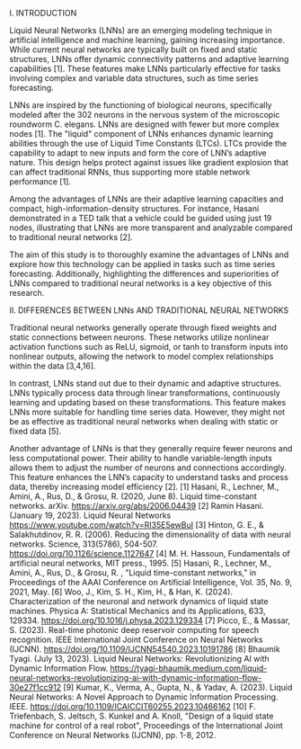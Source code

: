 
I. INTRODUCTION

Liquid Neural Networks (LNNs) are an emerging modeling technique in artificial intelligence and machine learning, gaining increasing importance. While current neural networks are typically built on fixed and static structures, LNNs offer dynamic connectivity patterns and adaptive learning capabilities [1]. These features make LNNs particularly effective for tasks involving complex and variable data structures, such as time series forecasting.

LNNs are inspired by the functioning of biological neurons, specifically modeled after the 302 neurons in the nervous system of the microscopic roundworm C. elegans. LNNs are designed with fewer but more complex nodes [1]. The "liquid" component of LNNs enhances dynamic learning abilities through the use of Liquid Time Constants (LTCs). LTCs provide the capability to adapt to new inputs and form the core of LNN’s adaptive nature. This design helps protect against issues like gradient explosion that can affect traditional RNNs, thus supporting more stable network performance [1].

Among the advantages of LNNs are their adaptive learning capacities and compact, high-information-density structures. For instance, Hasani demonstrated in a TED talk that a vehicle could be guided using just 19 nodes, illustrating that LNNs are more transparent and analyzable compared to traditional neural networks [2].

The aim of this study is to thoroughly examine the advantages of LNNs and explore how this technology can be applied in tasks such as time series forecasting. Additionally, highlighting the differences and superiorities of LNNs compared to traditional neural networks is a key objective of this research.

II. DIFFERENCES BETWEEN LNNs AND TRADITIONAL NEURAL NETWORKS

Traditional neural networks generally operate through fixed weights and static connections between neurons. These networks utilize nonlinear activation functions such as ReLU, sigmoid, or tanh to transform inputs into nonlinear outputs, allowing the network to model complex relationships within the data [3,4,16].

In contrast, LNNs stand out due to their dynamic and adaptive structures. LNNs typically process data through linear transformations, continuously learning and updating based on these transformations. This feature makes LNNs more suitable for handling time series data. However, they might not be as effective as traditional neural networks when dealing with static or fixed data [5].

Another advantage of LNNs is that they generally require fewer neurons and less computational power. Their ability to handle variable-length inputs allows them to adjust the number of neurons and connections accordingly. This feature enhances the LNN’s capacity to understand tasks and process data, thereby increasing model efficiency [2].
[1]	Hasani, R., Lechner, M., Amini, A., Rus, D., & Grosu, R. (2020, June 8). Liquid time-constant networks. arXiv. https://arxiv.org/abs/2006.04439
[2]	Ramin Hasani. (January 19, 2023). Liquid Neural Networks https://www.youtube.com/watch?v=RI35E5ewBuI
[3]	Hinton, G. E., & Salakhutdinov, R. R. (2006). Reducing the dimensionality of data with neural networks. Science, 313(5786), 504-507. https://doi.org/10.1126/science.1127647
[4]	M. H. Hassoun, Fundamentals of artificial neural networks, MIT press., 1995. 
[5]	Hasani, R., Lechner, M., Amini, A., Rus, D., & Grosu, R. , "Liquid time-constant networks," in Proceedings of the AAAI Conference on Artificial Intelligence, Vol. 35, No. 9, 2021, May. 
[6]	Woo, J., Kim, S. H., Kim, H., & Han, K. (2024). Characterization of the neuronal and network dynamics of liquid state machines. Physica A: Statistical Mechanics and its Applications, 633, 129334. https://doi.org/10.1016/j.physa.2023.129334
[7]	Picco, E., & Massar, S. (2023). Real-time photonic deep reservoir computing for speech recognition. IEEE International Joint Conference on Neural Networks (IJCNN). https://doi.org/10.1109/IJCNN54540.2023.10191786
[8]	Bhaumik Tyagi. (July 13, 2023). Liquid Neural Networks: Revolutionizing AI with Dynamic Information Flow. https://tyagi-bhaumik.medium.com/liquid-neural-networks-revolutionizing-ai-with-dynamic-information-flow-30e27f1cc912
[9]	Kumar, K., Verma, A., Gupta, N., & Yadav, A. (2023). Liquid Neural Networks: A Novel Approach to Dynamic Information Processing. IEEE. https://doi.org/10.1109/ICAICCIT60255.2023.10466162
[10]	F. Triefenbach, S. Jeltsch, S. Kunkel and A. Knoll, "Design of a liquid state machine for control of a real robot", Proceedings of the International Joint Conference on Neural Networks (IJCNN), pp. 1-8, 2012.
